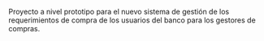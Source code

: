 Proyecto a nivel prototipo para el nuevo sistema de gestión de los requerimientos de compra de los usuarios del banco para los gestores de compras.